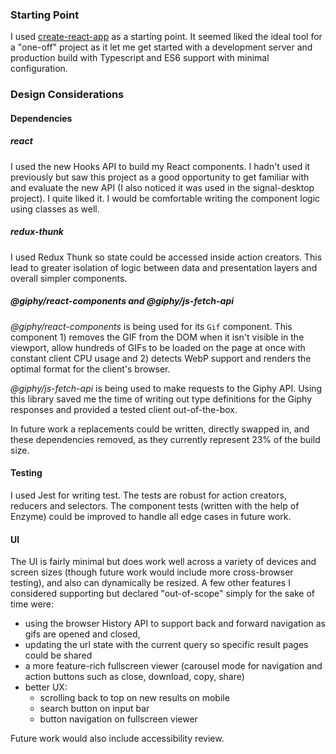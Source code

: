 ### Starting Point

I used [create-react-app](https://github.com/facebook/create-react-app) as a starting point. It seemed liked the ideal tool for a "one-off" project as it let me get started with a development server and production build with Typescript and ES6 support with minimal configuration.


### Design Considerations

#### Dependencies

##### react

I used the new Hooks API to build my React components. I hadn't used it previously but saw this project as a good opportunity to get familiar with and evaluate the new API (I also noticed it was used in the signal-desktop project). I quite liked it. I would be comfortable writing the component logic using classes as well.

##### redux-thunk

I used Redux Thunk so state could be accessed inside action creators. This lead to greater isolation of logic between data and presentation layers and overall simpler components.

##### @giphy/react-components and @giphy/js-fetch-api

_@giphy/react-components_ is being used for its `Gif` component. This component 1) removes the GIF from the DOM when it isn't visible in the viewport, allow hundreds of GIFs to be loaded on the page at once with constant client CPU usage and 2) detects WebP support and renders the optimal format for the client's browser.

_@giphy/js-fetch-api_ is being used to make requests to the Giphy API. Using this library saved me the time of writing out type definitions for the Giphy responses and provided a tested client out-of-the-box.

In future work a replacements could be written, directly swapped in, and these dependencies removed, as they currently represent 23% of the build size.

#### Testing

I used Jest for writing test. The tests are robust for action creators, reducers and selectors. The component tests (written with the help of Enzyme) could be improved to handle all edge cases in future work.

#### UI

The UI is fairly minimal but does work well across a variety of devices and screen sizes (though future work would include more cross-browser testing), and also can dynamically be resized. A few other features I considered supporting but declared "out-of-scope" simply for the sake of time were:
- using the browser History API to support back and forward navigation as gifs are opened and closed,
- updating the url state with the current query so specific result pages could be shared
- a more feature-rich fullscreen viewer (carousel mode for navigation and action buttons such as close, download, copy, share)
- better UX:
  - scrolling back to top on new results on mobile
  - search button on input bar
  - button navigation on fullscreen viewer

Future work would also include accessibility review.
